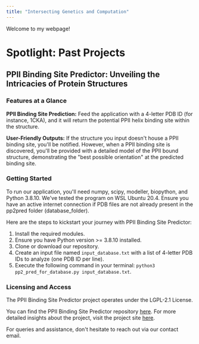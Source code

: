 ```yaml
---
title: "Intersecting Genetics and Computation"
---
```


Welcome to my webpage!



# Spotlight: Past Projects

## PPII Binding Site Predictor: Unveiling the Intricacies of Protein Structures

### Features at a Glance

**PPII Binding Site Prediction:** Feed the application with a 4-letter PDB ID (for instance, 1CKA), and it will return the potential PPII helix binding site within the structure. 

**User-Friendly Outputs:** If the structure you input doesn't house a PPII binding site, you'll be notified. However, when a PPII binding site is discovered, you'll be provided with a detailed model of the PPII bound structure, demonstrating the "best possible orientation" at the predicted binding site. 

### Getting Started

To run our application, you'll need numpy, scipy, modeller, biopython, and Python 3.8.10. We've tested the program on WSL Ubuntu 20.4. Ensure you have an active internet connection if PDB files are not already present in the pp2pred folder (database_folder).

Here are the steps to kickstart your journey with PPII Binding Site Predictor:

1. Install the required modules.
2. Ensure you have Python version >= 3.8.10 installed.
3. Clone or download our repository.
4. Create an input file named `input_database.txt` with a list of 4-letter PDB IDs to analyze (one PDB ID per line).
5. Execute the following command in your terminal: `python3 pp2_pred_for_database.py input_database.txt`.

### Licensing and Access

The PPII Binding Site Predictor project operates under the LGPL-2.1 License. 

You can find the PPII Binding Site Predictor repository [here](https://github.com/shashankpritam/PPII-Interface). For more detailed insights about the project, visit the project site [here](https://shashankpritam.github.io/PPII-Interface/).

For queries and assistance, don't hesitate to reach out via our contact email.